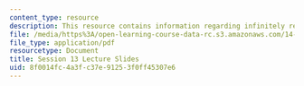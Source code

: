 ```yaml
---
content_type: resource
description: This resource contains information regarding infinitely repeated games.
file: /media/https%3A/open-learning-course-data-rc.s3.amazonaws.com/14-12-economic-applications-of-game-theory-fall-2012/8f0014fc4a3fc37e91253f0ff45307e6_MIT14_12F12_slides13.pdf
file_type: application/pdf
resourcetype: Document
title: Session 13 Lecture Slides
uid: 8f0014fc-4a3f-c37e-9125-3f0ff45307e6
---
```

